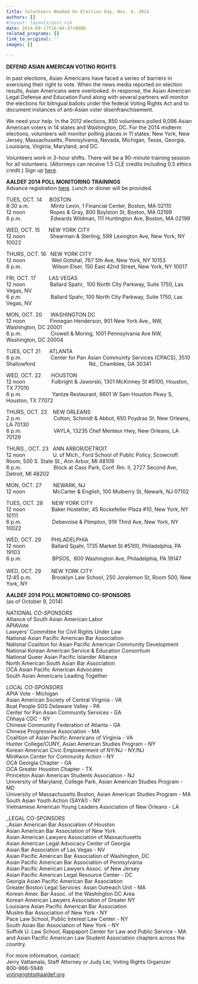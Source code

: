 ```yaml
---
title: Volunteers Needed On Election Day, Nov. 4, 2014
authors: []
#layout: layouts/post.njk
date: 2014-09-17T16:04:47+0000
related_programs: []
link_to_original: ''
images: []

---
```

**DEFEND ASIAN AMERICAN VOTING RIGHTS**

In past elections, Asian Americans have faced a series of barriers in exercising their right to vote.  When the news media reported on election results, Asian Americans were overlooked.  In response, the Asian American Legal Defense and Education Fund along with several partners will monitor the elections for bilingual ballots under the federal Voting Rights Act and to document instances of anti-Asian voter disenfranchisement.

We need your help. In the 2012 elections, 850 volunteers polled 9,096 Asian American voters in 14 states and Washington, DC.  For the 2014 midterm elections, volunteers will monitor polling places in 11 states: New York, New Jersey, Massachusetts, Pennsylvania, Nevada, Michigan, Texas, Georgia, Louisiana, Virginia, Maryland, and DC.

Volunteers work in 3-hour shifts. There will be a 90-minute training session for all volunteers. (Attorneys can receive 1.5 CLE credits including 0.5 ethics credit.)  Sign up [here](https://www.aaldef.net/volunteer_monitor_form.aspx).

**AALDEF 2014 POLL MONITORING TRAININGS**  
Advance registration [here](http://www.aaldef.net/volunteer_monitor_form.aspx). Lunch or dinner will be provided.  
  
TUES, OCT. 14     BOSTON  
8:30 a.m.               Mintz Levin, 1 Financial Center, Boston, MA 02110  
12 noon                 Ropes & Gray, 800 Boylston St, Boston, MA 02199  
6 p.m.                    Edwards Wildman, 111 Huntington Ave, Boston, MA 02199  
  
WED, OCT. 15      NEW YORK CITY  
12 noon                 Shearman & Sterling, 599 Lexington Ave, New York, NY 10022

THURS, OCT. 16   NEW YORK CITY  
12 noon                  Weil Gotshal, 767 5th Ave, New York, NY 10153  
6 p.m.                     Wilson Elser, 150 East 42nd Street, New York, NY 10017  
  
FRI, OCT. 17         LAS VEGAS  
12 noon                 Ballard Spahr,  100 North City Parkway, Suite 1750, Las Vegas, NV   
6 p.m.                    Ballard Spahr, 100 North City Parkway, Suite 1750, Las Vegas, NV   
  
MON, OCT. 20      WASHINGTON DC  
12 noon                 Finnegan Henderson, 901 New York Ave., NW, Washington, DC 20001  
6 p.m.                    Crowell & Moring, 1001 Pennsylvania Ave NW, Washington, DC 20004  
  
TUES, OCT 21      ATLANTA  
6 p.m.                    Center for Pan Asian Community Services (CPACS), 3510 Shallowford                                     Rd., Chamblee, GA 30341  
  
WED, OCT. 22       HOUSTON  
12 noon                  Fulbright & Jaworski, 1301 McKinney St #5100, Houston, TX 77010  
6 p.m.                     Yantze Restaurant, 6601 W Sam Houston Pkwy S, Houston, TX 77072  
  
THURS, OCT. 23    NEW ORLEANS   
2 p.m.                      Cotton, Schmidt & Abbot, 650 Poydras St, New Orleans, LA 70130  
6 p.m.                      VAYLA, 13235 Chef Menteur Hwy, New Orleans, LA 70129  
  
THURS., OCT. 23   ANN ARBOR/DETROIT  
12 noon                   U. of Mich., Ford School of Public Policy, Scowcroft Room, 500 S. State St., Ann Arbor, MI 48109  
6 p.m.                      Block at Cass Park, Conf. Rm. II, 2727 Second Ave, Detroit, MI 48202

MON, OCT. 27        NEWARK, NJ  
12 noon                   McCarter & English, 100 Mulberry St, Newark, NJ 07102  
  
TUES, OCT. 28      NEW YORK CITY  
12 noon                  Baker Hostetler, 45 Rockefeller Plaza #10, New York, NY 10111  
6 p.m.                     Debevoise & Plimpton, 919 Third Ave, New York, NY 10022  
  
WED, OCT. 29       PHILADELPHIA  
12 noon                  Ballard Spahr, 1735 Market St #5100, Philadelphia, PA 19103  
6 p.m.                     BPSOS,  600 Washington Ave, Philadelphia, PA 19147      
              
WED, OCT. 29       NEW YORK CITY  
12:45 p.m.              Brooklyn Law School, 250 Joralemon St, Room 500, New York, NY

**AALDEF 2014 POLL MONITORING CO-SPONSORS**  
(as of October 9, 2014)

_NATIONAL CO-SPONSORS_  
Alliance of South Asian American Labor  
APIAVote  
Lawyers' Committee for Civil Rights Under Law  
National Asian Pacific American Bar Association  
National Coalition for Asian Pacific American Community Development  
National Korean American Service & Education Consortium  
National Queer Asian Pacific Islander Alliance  
North American South Asian Bar Association  
OCA Asian Pacific American Advocates  
South Asian Americans Leading Together

_LOCAL CO-SPONSORS_  
APIA Vote - Michigan  
Asian American Society of Central Virginia - VA  
Boat People SOS Delaware Valley - PA  
Center for Pan Asian Community Services - GA  
Chhaya CDC - NY  
Chinese Community Federation of Atlanta - GA  
Chinese Progressive Association - MA  
Coalition of Asian Pacific Americans of Virginia - VA  
Hunter College/CUNY, Asian American Studies Program - NY  
Korean American Civic Empowerment of NY/NJ - NY/NJ  
MinKwon Center for Community Action - NY  
OCA Georgia Chapter - GA  
OCA Greater Houston Chapter - TX  
Princeton Asian American Students Association - NJ  
University of Maryland, College Park, Asian American Studies Program - MD  
University of Massachusetts Boston, Asian American Studies Program - MA  
South Asian Youth Action (SAYA!) - NY  
Vietnamese American Young Leaders Association of New Orleans - LA

_LEGAL CO-SPONSORS  
_Asian American Bar Association of Houston  
Asian American Bar Association of New York  
Asian American Lawyers Association of Massachusetts  
Asian American Legal Advocacy Center of Georgia  
Asian Bar Association of Las Vegas - NV  
Asian Pacific American Bar Association of Washington, DC  
Asian Pacific American Bar Association of Pennsylvania  
Asian Pacific American Lawyers Assoc. of New Jersey  
Asian Pacific American Legal Resource Center - DC  
Georgia Asian Pacific American Bar Association  
Greater Boston Legal Services: Asian Outreach Unit - MA  
Korean Amer. Bar Assoc. of the Washington DC Area  
Korean American Lawyers Association of Greater NY  
Louisiana Asian Pacific American Bar Association  
Muslim Bar Association of New York - NY  
Pace Law School, Public Interest Law Center - NY  
South Asian Bar Association of New York - NY  
Suffolk U. Law School, Rappaport Center for Law and Public Service - MA  
and Asian Pacific American Law Student Association chapters across the country.

For more information, contact:  
Jerry Vattamala, Staff Attorney or Judy Lei, Voting Rights Organizer  
800-966-5946[  
votingrights@aaldef.org](mailto:votingrights@aaldef.org)